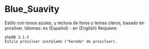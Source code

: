 # Blue_Suavity
Estilo con tonos azules, y lectura de foros y temas claros, basado en prosilver.
Idiomas: es (Español) - en (English)
Requiere:

    phpBB 3.1.5
    Estilo prosilver instalado ("hereda" de prosilver).

